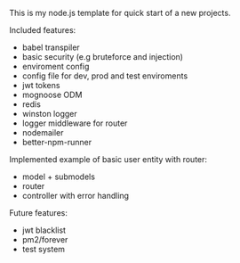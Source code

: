 This is my node.js template for quick start of a new projects.

Included features:
- babel transpiler
- basic security (e.g bruteforce and injection)
- enviroment config
- config file for dev, prod and test enviroments
- jwt tokens
- mognoose ODM
- redis 
- winston logger
- logger middleware for router
- nodemailer
- better-npm-runner

Implemented example of basic user entity with router:
- model + submodels
- router
- controller with error handling

Future features: 
- jwt blacklist
- pm2/forever
- test system
